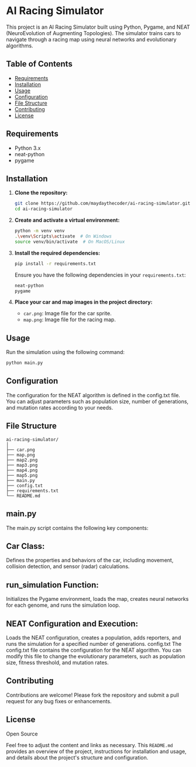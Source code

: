 # AI Racing Simulator

This project is an AI Racing Simulator built using Python, Pygame, and NEAT (NeuroEvolution of Augmenting Topologies). The simulator trains cars to navigate through a racing map using neural networks and evolutionary algorithms.

## Table of Contents
- [Requirements](#Requirements)
- [Installation](#Installation)
- [Usage](#usage)
- [Configuration](#configuration)
- [File Structure](#file-structure)
- [Contributing](#contributing)
- [License](#license)

## Requirements

- Python 3.x
- neat-python
- pygame
## Installation

1. **Clone the repository:**
    ```sh
    git clone https://github.com/maydaythecoder/ai-racing-simulator.git
    cd ai-racing-simulator
    ```

2. **Create and activate a virtual environment:**
    ```sh
    python -m venv venv
    .\venv\Scripts\activate  # On Windows
    source venv/bin/activate  # On MacOS/Linux
    ```

3. **Install the required dependencies:**
    ```sh
    pip install -r requirements.txt
    ```

    Ensure you have the following dependencies in your `requirements.txt`:
    ```txt
    neat-python
    pygame
    ```

4. **Place your car and map images in the project directory:**
    - `car.png`: Image file for the car sprite.
    - `map.png`: Image file for the racing map.

## Usage

Run the simulation using the following command:

```sh
python main.py
```

## Configuration
The configuration for the NEAT algorithm is defined in the config.txt file. You can adjust parameters such as population size, number of generations, and mutation rates according to your needs.

## File Structure
```text
ai-racing-simulator/
│
├── car.png                
├── map.png                
├── map2.png                
├── map3.png                
├── map4.png                
├── map5.png                
├── main.py
├── config.txt
├── requirements.txt
└── README.md
```

## main.py
The main.py script contains the following key components:

## Car Class: 
Defines the properties and behaviors of the car, including movement, collision detection, and sensor (radar) calculations.
## run_simulation Function:
Initializes the Pygame environment, loads the map, creates neural networks for each genome, and runs the simulation loop.
## NEAT Configuration and Execution:
Loads the NEAT configuration, creates a population, adds reporters, and runs the simulation for a specified number of generations.
config.txt
The config.txt file contains the configuration for the NEAT algorithm. You can modify this file to change the evolutionary parameters, such as population size, fitness threshold, and mutation rates.

## Contributing
Contributions are welcome! Please fork the repository and submit a pull request for any bug fixes or enhancements.

## License
Open Source

Feel free to adjust the content and links as necessary. This `README.md` provides an overview of the project, instructions for installation and usage, and details about the project's structure and configuration.
